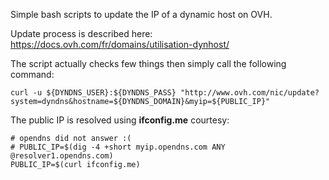 Simple bash scripts to update the IP of a dynamic host on OVH.

Update process is described here: https://docs.ovh.com/fr/domains/utilisation-dynhost/

The script actually checks few things then simply call the following command:
```
curl -u ${DYNDNS_USER}:${DYNDNS_PASS} "http://www.ovh.com/nic/update?system=dyndns&hostname=${DYNDNS_DOMAIN}&myip=${PUBLIC_IP}"
```

The public IP is resolved using **ifconfig.me** courtesy:
```
# opendns did not answer :(
# PUBLIC_IP=$(dig -4 +short myip.opendns.com ANY @resolver1.opendns.com)
PUBLIC_IP=$(curl ifconfig.me)
```
